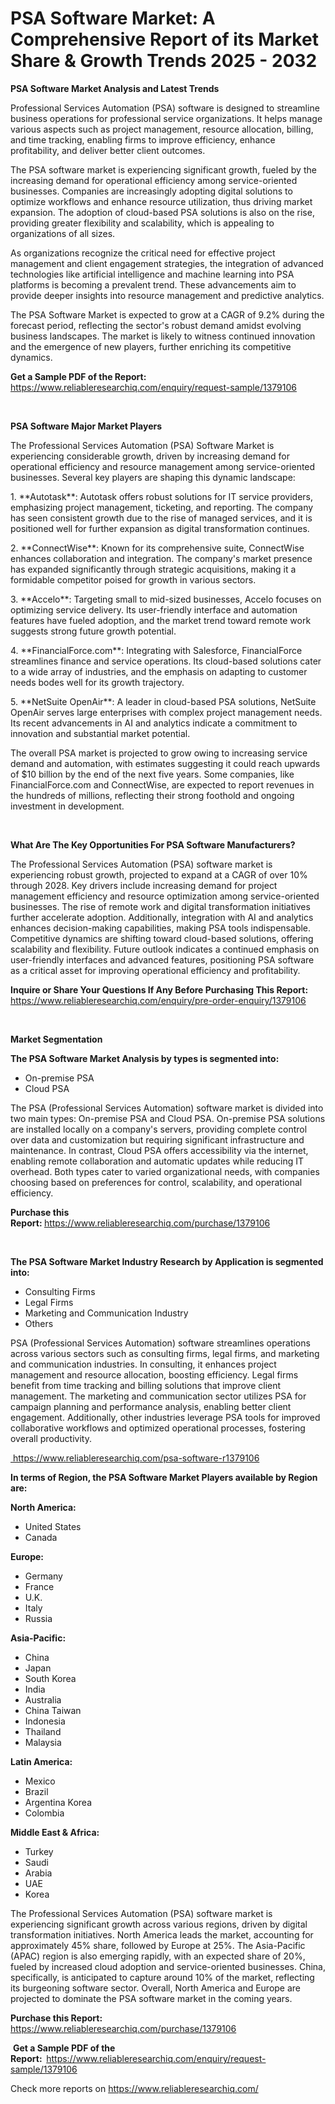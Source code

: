 <p><h1>PSA Software Market: A Comprehensive Report of its Market Share & Growth Trends 2025 - 2032</h1></p><p><strong>PSA Software Market Analysis and Latest Trends</strong></p>
<p><p>Professional Services Automation (PSA) software is designed to streamline business operations for professional service organizations. It helps manage various aspects such as project management, resource allocation, billing, and time tracking, enabling firms to improve efficiency, enhance profitability, and deliver better client outcomes.</p><p>The PSA software market is experiencing significant growth, fueled by the increasing demand for operational efficiency among service-oriented businesses. Companies are increasingly adopting digital solutions to optimize workflows and enhance resource utilization, thus driving market expansion. The adoption of cloud-based PSA solutions is also on the rise, providing greater flexibility and scalability, which is appealing to organizations of all sizes.</p><p>As organizations recognize the critical need for effective project management and client engagement strategies, the integration of advanced technologies like artificial intelligence and machine learning into PSA platforms is becoming a prevalent trend. These advancements aim to provide deeper insights into resource management and predictive analytics.</p><p>The PSA Software Market is expected to grow at a CAGR of 9.2% during the forecast period, reflecting the sector's robust demand amidst evolving business landscapes. The market is likely to witness continued innovation and the emergence of new players, further enriching its competitive dynamics.</p></p>
<p><strong>Get a Sample PDF of the Report:&nbsp;</strong> <a href="https://www.reliableresearchiq.com/enquiry/request-sample/1379106?utm_campaign=3350&utm_medium=2&utm_source=Github&utm_content=ia&utm_term=09032025&utm_id=psa-software">https://www.reliableresearchiq.com/enquiry/request-sample/1379106</a></p>
<p>&nbsp;</p>
<p><strong>PSA Software Major Market Players</strong></p>
<p><p>The Professional Services Automation (PSA) Software Market is experiencing considerable growth, driven by increasing demand for operational efficiency and resource management among service-oriented businesses. Several key players are shaping this dynamic landscape:</p><p>1. **Autotask**: Autotask offers robust solutions for IT service providers, emphasizing project management, ticketing, and reporting. The company has seen consistent growth due to the rise of managed services, and it is positioned well for further expansion as digital transformation continues.</p><p>2. **ConnectWise**: Known for its comprehensive suite, ConnectWise enhances collaboration and integration. The company's market presence has expanded significantly through strategic acquisitions, making it a formidable competitor poised for growth in various sectors.</p><p>3. **Accelo**: Targeting small to mid-sized businesses, Accelo focuses on optimizing service delivery. Its user-friendly interface and automation features have fueled adoption, and the market trend toward remote work suggests strong future growth potential.</p><p>4. **FinancialForce.com**: Integrating with Salesforce, FinancialForce streamlines finance and service operations. Its cloud-based solutions cater to a wide array of industries, and the emphasis on adapting to customer needs bodes well for its growth trajectory.</p><p>5. **NetSuite OpenAir**: A leader in cloud-based PSA solutions, NetSuite OpenAir serves large enterprises with complex project management needs. Its recent advancements in AI and analytics indicate a commitment to innovation and substantial market potential.</p><p>The overall PSA market is projected to grow owing to increasing service demand and automation, with estimates suggesting it could reach upwards of $10 billion by the end of the next five years. Some companies, like FinancialForce.com and ConnectWise, are expected to report revenues in the hundreds of millions, reflecting their strong foothold and ongoing investment in development.</p></p>
<p>&nbsp;</p>
<p><strong>What Are The Key Opportunities For PSA Software Manufacturers?</strong></p>
<p><p>The Professional Services Automation (PSA) software market is experiencing robust growth, projected to expand at a CAGR of over 10% through 2028. Key drivers include increasing demand for project management efficiency and resource optimization among service-oriented businesses. The rise of remote work and digital transformation initiatives further accelerate adoption. Additionally, integration with AI and analytics enhances decision-making capabilities, making PSA tools indispensable. Competitive dynamics are shifting toward cloud-based solutions, offering scalability and flexibility. Future outlook indicates a continued emphasis on user-friendly interfaces and advanced features, positioning PSA software as a critical asset for improving operational efficiency and profitability.</p></p>
<p><strong>Inquire or Share Your Questions If Any Before Purchasing This Report:</strong> <a href="https://www.reliableresearchiq.com/enquiry/pre-order-enquiry/1379106?utm_campaign=3350&utm_medium=2&utm_source=Github&utm_content=ia&utm_term=09032025&utm_id=psa-software">https://www.reliableresearchiq.com/enquiry/pre-order-enquiry/1379106</a></p>
<p>&nbsp;</p>
<p><strong>Market Segmentation</strong></p>
<p><strong>The PSA Software Market Analysis by types is segmented into:</strong></p>
<p><ul><li>On-premise PSA</li><li>Cloud PSA</li></ul></p>
<p><p>The PSA (Professional Services Automation) software market is divided into two main types: On-premise PSA and Cloud PSA. On-premise PSA solutions are installed locally on a company's servers, providing complete control over data and customization but requiring significant infrastructure and maintenance. In contrast, Cloud PSA offers accessibility via the internet, enabling remote collaboration and automatic updates while reducing IT overhead. Both types cater to varied organizational needs, with companies choosing based on preferences for control, scalability, and operational efficiency.</p></p>
<p><strong>Purchase this Report:&nbsp;</strong><a href="https://www.reliableresearchiq.com/purchase/1379106?utm_campaign=3350&utm_medium=2&utm_source=Github&utm_content=ia&utm_term=09032025&utm_id=psa-software">https://www.reliableresearchiq.com/purchase/1379106</a></p>
<p>&nbsp;</p>
<p><strong>The PSA Software Market Industry Research by Application is segmented into:</strong></p>
<p><ul><li>Consulting Firms</li><li>Legal Firms</li><li>Marketing and Communication Industry</li><li>Others</li></ul></p>
<p><p>PSA (Professional Services Automation) software streamlines operations across various sectors such as consulting firms, legal firms, and marketing and communication industries. In consulting, it enhances project management and resource allocation, boosting efficiency. Legal firms benefit from time tracking and billing solutions that improve client management. The marketing and communication sector utilizes PSA for campaign planning and performance analysis, enabling better client engagement. Additionally, other industries leverage PSA tools for improved collaborative workflows and optimized operational processes, fostering overall productivity.</p></p>
<p><a href="https://www.reliableresearchiq.com/psa-software-r1379106?utm_campaign=3350&utm_medium=2&utm_source=Github&utm_content=ia&utm_term=09032025&utm_id=psa-software">&nbsp;https://www.reliableresearchiq.com/psa-software-r1379106</a></p>
<p><strong>In terms of Region, the PSA Software Market Players available by Region are:</strong></p>
<p>
    <p> <strong> North America: </strong>
        <ul>
            <li>United States</li>
            <li>Canada</li>
        </ul>
        </p> 
    <p> <strong> Europe: </strong>
        <ul>
            <li>Germany</li>
            <li>France</li>
            <li>U.K.</li>
            <li>Italy</li>
            <li>Russia</li>
        </ul>
        </p> 
    <p> <strong> Asia-Pacific: </strong>
        <ul>
            <li>China</li>
            <li>Japan</li>
            <li>South Korea</li>
            <li>India</li>
            <li>Australia</li>
            <li>China Taiwan</li>
            <li>Indonesia</li>
            <li>Thailand</li>
            <li>Malaysia</li>
        </ul>
        </p> 
    <p> <strong> Latin America: </strong>
        <ul>
            <li>Mexico</li>
            <li>Brazil</li>
            <li>Argentina Korea</li>
            <li>Colombia</li>
        </ul>
        </p> 
    <p> <strong> Middle East & Africa: </strong>
        <ul>
            <li>Turkey</li>
            <li>Saudi</li>
            <li>Arabia</li>
            <li>UAE</li>
            <li>Korea</li>
        </ul>
    </p>
    </p>
<p><p>The Professional Services Automation (PSA) software market is experiencing significant growth across various regions, driven by digital transformation initiatives. North America leads the market, accounting for approximately 45% share, followed by Europe at 25%. The Asia-Pacific (APAC) region is also emerging rapidly, with an expected share of 20%, fueled by increased cloud adoption and service-oriented businesses. China, specifically, is anticipated to capture around 10% of the market, reflecting its burgeoning software sector. Overall, North America and Europe are projected to dominate the PSA software market in the coming years.</p></p>
<p><strong>Purchase this Report: </strong><a href="https://www.reliableresearchiq.com/purchase/1379106?utm_campaign=3350&utm_medium=2&utm_source=Github&utm_content=ia&utm_term=09032025&utm_id=psa-software">https://www.reliableresearchiq.com/purchase/1379106</a></p>
<p>&nbsp;<strong>Get a Sample PDF of the Report:&nbsp;&nbsp;</strong><a href="https://www.reliableresearchiq.com/enquiry/request-sample/1379106?utm_campaign=3350&utm_medium=2&utm_source=Github&utm_content=ia&utm_term=09032025&utm_id=psa-software">https://www.reliableresearchiq.com/enquiry/request-sample/1379106</a></p>
<p><strong></strong></p>
<p>Check more reports on <a href="https://www.reliableresearchiq.com/?utm_campaign=3350&utm_medium=2&utm_source=Github&utm_content=ia&utm_term=09032025&utm_id=psa-software">https://www.reliableresearchiq.com/</a></p>